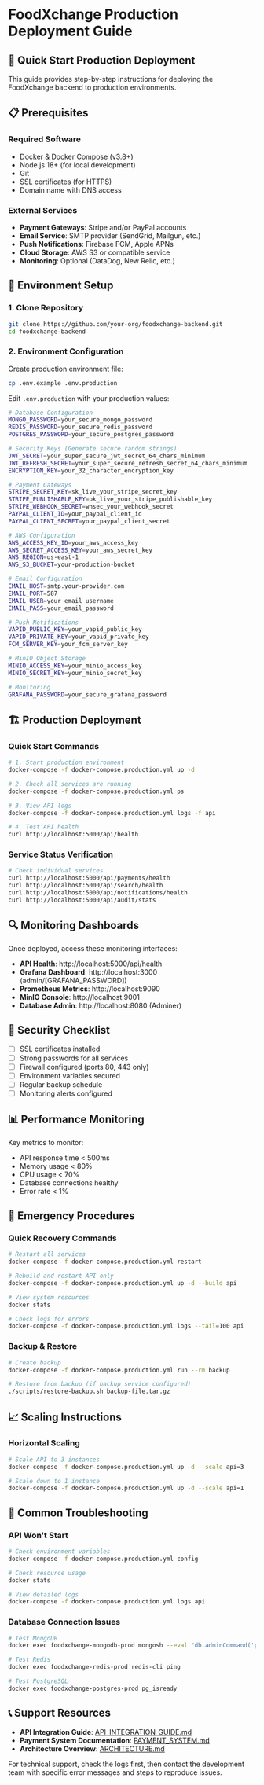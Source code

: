 # FoodXchange Production Deployment Guide

## 🚀 **Quick Start Production Deployment**

This guide provides step-by-step instructions for deploying the FoodXchange backend to production environments.

## 📋 **Prerequisites**

### **Required Software**
- Docker & Docker Compose (v3.8+)
- Node.js 18+ (for local development)
- Git
- SSL certificates (for HTTPS)
- Domain name with DNS access

### **External Services**
- **Payment Gateways**: Stripe and/or PayPal accounts
- **Email Service**: SMTP provider (SendGrid, Mailgun, etc.)
- **Push Notifications**: Firebase FCM, Apple APNs
- **Cloud Storage**: AWS S3 or compatible service
- **Monitoring**: Optional (DataDog, New Relic, etc.)

## 🔧 **Environment Setup**

### **1. Clone Repository**
```bash
git clone https://github.com/your-org/foodxchange-backend.git
cd foodxchange-backend
```

### **2. Environment Configuration**
Create production environment file:

```bash
cp .env.example .env.production
```

Edit `.env.production` with your production values:

```bash
# Database Configuration
MONGO_PASSWORD=your_secure_mongo_password
REDIS_PASSWORD=your_secure_redis_password
POSTGRES_PASSWORD=your_secure_postgres_password

# Security Keys (Generate secure random strings)
JWT_SECRET=your_super_secure_jwt_secret_64_chars_minimum
JWT_REFRESH_SECRET=your_super_secure_refresh_secret_64_chars_minimum
ENCRYPTION_KEY=your_32_character_encryption_key

# Payment Gateways
STRIPE_SECRET_KEY=sk_live_your_stripe_secret_key
STRIPE_PUBLISHABLE_KEY=pk_live_your_stripe_publishable_key
STRIPE_WEBHOOK_SECRET=whsec_your_webhook_secret
PAYPAL_CLIENT_ID=your_paypal_client_id
PAYPAL_CLIENT_SECRET=your_paypal_client_secret

# AWS Configuration
AWS_ACCESS_KEY_ID=your_aws_access_key
AWS_SECRET_ACCESS_KEY=your_aws_secret_key
AWS_REGION=us-east-1
AWS_S3_BUCKET=your-production-bucket

# Email Configuration
EMAIL_HOST=smtp.your-provider.com
EMAIL_PORT=587
EMAIL_USER=your_email_username
EMAIL_PASS=your_email_password

# Push Notifications
VAPID_PUBLIC_KEY=your_vapid_public_key
VAPID_PRIVATE_KEY=your_vapid_private_key
FCM_SERVER_KEY=your_fcm_server_key

# MinIO Object Storage
MINIO_ACCESS_KEY=your_minio_access_key
MINIO_SECRET_KEY=your_minio_secret_key

# Monitoring
GRAFANA_PASSWORD=your_secure_grafana_password
```

## 🏗️ **Production Deployment**

### **Quick Start Commands**
```bash
# 1. Start production environment
docker-compose -f docker-compose.production.yml up -d

# 2. Check all services are running
docker-compose -f docker-compose.production.yml ps

# 3. View API logs
docker-compose -f docker-compose.production.yml logs -f api

# 4. Test API health
curl http://localhost:5000/api/health
```

### **Service Status Verification**
```bash
# Check individual services
curl http://localhost:5000/api/payments/health
curl http://localhost:5000/api/search/health
curl http://localhost:5000/api/notifications/health
curl http://localhost:5000/api/audit/stats
```

## 🔍 **Monitoring Dashboards**

Once deployed, access these monitoring interfaces:

- **API Health**: http://localhost:5000/api/health
- **Grafana Dashboard**: http://localhost:3000 (admin/[GRAFANA_PASSWORD])
- **Prometheus Metrics**: http://localhost:9090
- **MinIO Console**: http://localhost:9001
- **Database Admin**: http://localhost:8080 (Adminer)

## 🔐 **Security Checklist**

- [ ] SSL certificates installed
- [ ] Strong passwords for all services
- [ ] Firewall configured (ports 80, 443 only)
- [ ] Environment variables secured
- [ ] Regular backup schedule
- [ ] Monitoring alerts configured

## 📊 **Performance Monitoring**

Key metrics to monitor:
- API response time < 500ms
- Memory usage < 80%
- CPU usage < 70%
- Database connections healthy
- Error rate < 1%

## 🚨 **Emergency Procedures**

### **Quick Recovery Commands**
```bash
# Restart all services
docker-compose -f docker-compose.production.yml restart

# Rebuild and restart API only
docker-compose -f docker-compose.production.yml up -d --build api

# View system resources
docker stats

# Check logs for errors
docker-compose -f docker-compose.production.yml logs --tail=100 api
```

### **Backup & Restore**
```bash
# Create backup
docker-compose -f docker-compose.production.yml run --rm backup

# Restore from backup (if backup service configured)
./scripts/restore-backup.sh backup-file.tar.gz
```

## 📈 **Scaling Instructions**

### **Horizontal Scaling**
```bash
# Scale API to 3 instances
docker-compose -f docker-compose.production.yml up -d --scale api=3

# Scale down to 1 instance
docker-compose -f docker-compose.production.yml up -d --scale api=1
```

## 🔧 **Common Troubleshooting**

### **API Won't Start**
```bash
# Check environment variables
docker-compose -f docker-compose.production.yml config

# Check resource usage
docker stats

# View detailed logs
docker-compose -f docker-compose.production.yml logs api
```

### **Database Connection Issues**
```bash
# Test MongoDB
docker exec foodxchange-mongodb-prod mongosh --eval "db.adminCommand('ping')"

# Test Redis
docker exec foodxchange-redis-prod redis-cli ping

# Test PostgreSQL
docker exec foodxchange-postgres-prod pg_isready
```

## 📞 **Support Resources**

- **API Integration Guide**: [API_INTEGRATION_GUIDE.md](./API_INTEGRATION_GUIDE.md)
- **Payment System Documentation**: [PAYMENT_SYSTEM.md](./PAYMENT_SYSTEM.md)
- **Architecture Overview**: [ARCHITECTURE.md](./ARCHITECTURE.md)

For technical support, check the logs first, then contact the development team with specific error messages and steps to reproduce issues.